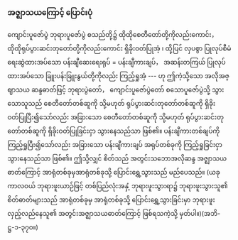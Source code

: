 ### အဇ္ဈာသယကြောင့် ပြောင်းပုံ

ကျောင်းပူဇော်ပွဲ ဘုရားပူဇော်ပွဲ စသည်တို့၌ ထိုထိုစေတီတော်တို့ကိုလည်းကောင်း， ထိုထိုရုပ်ပွားဆင်းတုတော်တို့ကိုလည်းကောင်း ရှိခိုးဝတ်ပြုအံ့ ၊ ထို့ပြင် လှပစွာ ပြုလုပ်စီမံ ရေးဆွဲထားအပ်သော ပန်းချီဆေးရေးရုပ် = ပန်းချီကားချပ်， အဆန်းတကြယ် ပြုလုပ်ထားအပ်သော ခြူးပန်းခြူးနွယ်တို့ကိုလည်း ကြည့်ရှုအံ့ --- ဟု ဤကဲ့သို့သော အလိုအဇ္ဈာသယ ဆန္ဒဓာတ်ဖြင့် ဘုရားပွဲတော်， ကျောင်းပူဇော်ပွဲတော် စသောပူဇော်ပွဲသို့ သွားသောသူသည် စေတီတော်တစ်ဆူကို သို့မဟုတ် ရုပ်ပွားဆင်းတုတော်တစ်ဆူကို ရှိခိုးဝတ်ပြုပြီး၍သော်လည်း အခြားသော စေတီတော်တစ်ဆူကို သို့မဟုတ် ရုပ်ပွားဆင်းတုတော်တစ်ဆူကို ရှိခိုးဝတ်ပြုခြင်းငှာ သွားနေသည်သာ ဖြစ်၏။ ပန်းချီကားတစ်ချပ်ကို ကြည့်ရှုပြီး၍သော်လည်း အခြားသော ပန်းချီကားချပ် အရုပ်တစ်ခုကို ကြည့်ရှုခြင်းငှာ သွားနေသည်သာ ဖြစ်၏။ 
ဤသို့လျှင် စိတ်သည် အတွင်းသဘောအလိုဆန္ဒ အဇ္ဈာသယဓာတ်ကြောင့် အာရုံတစ်ခုမှအာရုံတစ်ခုသို့ ပြောင်းရွှေ့သွားသည် မည်ပေသည်။ 
(ယခုကာလဝယ် ဘုရားဖူးယာဉ်ဖြင့် တစ်ပြည်လုံးအနှံ့ ဘုရားဖူးသွားရာ၌ ဘုရားဖူးသွားသူ၏ စိတ်ဓာတ်များသည် အာရုံတစ်ခုမှ အာရုံတစ်ခုသို့ ပြောင်းရွှေ့သွားခြင်းမှာ ဘုရားဖူးလှည့်လည်နေသူ၏ အတွင်းအဇ္ဈာသယဓာတ်ကြောင့် ဖြစ်ရသကဲ့သို့ မှတ်ပါ။)(အဘိ-ဋ္ဌ-၁-၃၇၀။)
